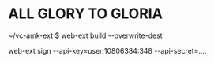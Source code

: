 # ALL GLORY TO GLORIA

~/vc-amk-ext $ web-ext build --overwrite-dest

web-ext sign --api-key=user:10806384:348 --api-secret=....

